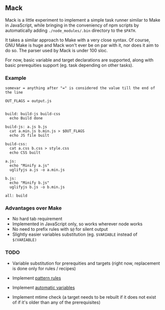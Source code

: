 
## Mack

Mack is a little experiment to implement a simple task runner similar to
Make in JavaScript, while bringing in the conveniency of npm scripts by
automatically adding `./node_modules/.bin` directory to the `$PATH`.

It takes a similar approach to Make with a very close syntax. Of course,
GNU Make is huge and Mack won't ever be on par with it, nor does it aim
to do so. The parser used by Mack is under 100 sloc.

For now, basic variable and target declarations are supported, along
with basic prerequities support (eg. task depending on other tasks).

### Example


    somevar = anything after "=" is considered the value till the end of the line

    OUT_FLAGS = output.js


    build: build-js build-css
      echo Build done

    build-js: a.js b.js
      cat a.min.js b.min.js > $OUT_FLAGS
      echo JS file built

    build-css:
      cat a.css b.css > style.css
      echo CSS built

    a.js:
      echo "Minify a.js"
      uglifyjs a.js -o a.min.js

    b.js:
      echo "Minify b.js"
      uglifyjs b.js -o b.min.js

    all: build

### Advantages over Make

- No hard tab requirement
- Implemented in JavaScript only, so works wherever node works
- No need to prefix rules with `$@` for silent output
- Slightly easier variables substitution (eg. `$VARIABLE` instead of `$(VARIABLE)`

### TODO

- Variable substitution for prerequities and targets (right now, replacement is done only for rules / recipes)

- Implement [pattern rules](https://www.gnu.org/software/make/manual/html_node/Pattern-Intro.html#Pattern-Intro)

- Implement [automatic variables](https://www.gnu.org/software/make/manual/html_node/Automatic-Variables.html#Automatic-Variables)

- Implement mtime check (a target needs to be rebuilt if it does not exist of if it's older than any of the prerequisites)


